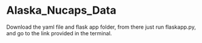 # Alaska_Nucaps_Data
Download the yaml file and flask app folder, from there just run flaskapp.py, and go to the link provided in the terminal.
